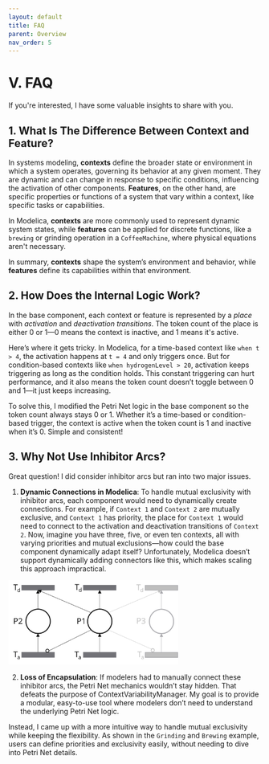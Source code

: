 ```yaml
---
layout: default
title: FAQ
parent: Overview
nav_order: 5
---
```


# V. FAQ

If you're interested, I have some valuable insights to share with you.

## 1. What Is The Difference Between Context and Feature?

In systems modeling, **contexts** define the broader state or environment in which a system operates, governing its behavior at any given moment. They are dynamic and can change in response to specific conditions, influencing the activation of other components. **Features**, on the other hand, are specific properties or functions of a system that vary within a context, like specific tasks or capabilities.

In Modelica, **contexts** are more commonly used to represent dynamic system states, while **features** can be applied for discrete functions, like a `brewing` or grinding operation in a `CoffeeMachine`, where physical equations aren't necessary.

In summary, **contexts** shape the system’s environment and behavior, while **features** define its capabilities within that environment.

## 2. How Does the Internal Logic Work?

In the base component, each context or feature is represented by a *place* with *activation* and *deactivation transitions*. The token count of the place is either 0 or 1—0 means the context is inactive, and 1 means it's active.

Here’s where it gets tricky. In Modelica, for a time-based context like `when t > 4`, the activation happens at `t = 4` and only triggers once. But for condition-based contexts like `when hydrogenLevel > 20`, activation keeps triggering as long as the condition holds. This constant triggering can hurt performance, and it also means the token count doesn’t toggle between 0 and 1—it just keeps increasing.

To solve this, I modified the Petri Net logic in the base component so the token count always stays 0 or 1. Whether it’s a time-based or condition-based trigger, the context is active when the token count is 1 and inactive when it’s 0. Simple and consistent!

## 3. Why Not Use Inhibitor Arcs?

Great question! I did consider inhibitor arcs but ran into two major issues.

1. **Dynamic Connections in Modelica**: To handle mutual exclusivity with inhibitor arcs, each component would need to dynamically create connections. For example, if `Context 1` and `Context 2` are mutually exclusive, and `Context 1` has priority, the place for `Context 1` would need to connect to the activation and deactivation transitions of `Context 2`. Now, imagine you have three, five, or even ten contexts, all with varying priorities and mutual exclusions—how could the base component dynamically adapt itself? Unfortunately, Modelica doesn’t support dynamically adding connectors like this, which makes scaling this approach impractical.

<img src="../../assets/CFPN_with_IA.png" style="zoom: 33%;" />

2. **Loss of Encapsulation**: If modelers had to manually connect these inhibitor arcs, the Petri Net mechanics wouldn’t stay hidden. That defeats the purpose of ContextVariabilityManager. My goal is to provide a modular, easy-to-use tool where modelers don’t need to understand the underlying Petri Net logic.

Instead, I came up with a more intuitive way to handle mutual exclusivity while keeping the flexibility. As shown in the `Grinding` and `Brewing` example, users can define priorities and exclusivity easily, without needing to dive into Petri Net details.

